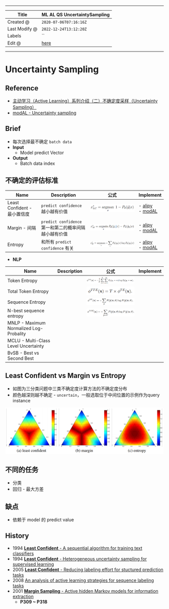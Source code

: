 -----

| Title         | ML AL QS UncertaintySampling                          |
| ------------- | ----------------------------------------------------- |
| Created @     | `2020-07-06T07:16:16Z`                                |
| Last Modify @ | `2022-12-24T13:12:20Z`                                |
| Labels        | \`\`                                                  |
| Edit @        | [here](https://github.com/junxnone/aiwiki/issues/275) |

-----

# Uncertainty Sampling

## Reference

  - [主动学习（Active Learning）系列介绍（二）不确定度采样（Uncertainty
    Sampling）](https://blog.csdn.net/qq_39856931/article/details/106433187)
  - [modAL - Uncertainty
    sampling](https://modal-python.readthedocs.io/en/latest/content/query_strategies/uncertainty_sampling.html)

## Brief

  - 每次选择最不确定 `batch data`
  - **Input**
      - Model predict Vector
  - **Output**
      - Batch data index

## 不确定的评估标准

| Name                    | Description                           | 公式                                                           | Implement                                                                                                                                                                                           |
| ----------------------- | ------------------------------------- | ------------------------------------------------------------ | --------------------------------------------------------------------------------------------------------------------------------------------------------------------------------------------------- |
| Least Confident - 最小置信度 | `predict confidence`越小越有价值            | ![image](media/675d1e3ee4cebb72d160878f15da330ebcb1ae28.png) | \- [alipy](https://github.com/NUAA-AL/ALiPy/blob/dev/alipy/query_strategy/query_labels.py#L226) <br>- [modAL](https://github.com/modAL-python/modAL/blob/master/modAL/uncertainty.py#L82)           |
| Margin - 间隔             | `predict confidence` 第一和第二的概率间隔越小越有价值 | ![image](media/371ceb1950d40039915a230aa7268e97940d116b.png) | \- [alipy](https://github.com/NUAA-AL/ALiPy/blob/dev/alipy/query_strategy/query_labels.py#L222-L223)<br>- [modAL](https://github.com/modAL-python/modAL/blob/master/modAL/uncertainty.py#L107-L108) |
| Entropy                 | 和所有 `predict confidence` 有关           | ![image](media/375b0f1d4ea3c19a132feee9ea863231108184ed.png) | \- [alipy](https://github.com/NUAA-AL/ALiPy/blob/dev/alipy/query_strategy/query_labels.py#L215-L216)<br>- [modAL](https://github.com/modAL-python/modAL/blob/master/modAL/uncertainty.py#L130)      |

  - **NLP**

| Name                                    | Description | 公式                                                           | Implement |
| --------------------------------------- | ----------- | ------------------------------------------------------------ | --------- |
| Token Entropy                           |             | ![image](media/6cf90669be9210f46dedec1bf525400ef3861ccd.png) |           |
| Total Token Entropy                     |             | ![image](media/15aea485ebbed054b591a1b57c00909d6818b837.png) |           |
| Sequence Entropy                        |             | ![image](media/8612b3d8ae476d6300edfb3d996e7ad6f875537b.png) |           |
| N-best sequence entropy                 |             | ![image](media/cd9889a07fcfcbaf28a19228a6a42d349c9794f4.png) |           |
| MNLP - Maximum Normalized Log-Probality |             |                                                              |           |
| MCLU - Multi-Class Level Uncertainty    |             |                                                              |           |
| BvSB - Best vs Second Best              |             |                                                              |           |

## Least Confident vs Margin vs Entropy

  - 如图为三分类问题中三类不确定度计算方法的不确定度分布
  - 颜色越深则越不确定 - `uncertain`，一般选取位于中间位置的示例作为query instance

![image](media/8b52701e045bc85c2abb8adc426e752f03f88aa2.png)

## 不同的任务

  - 分类
  - 回归 - 最大方差

## 缺点

  - 依赖于 model 的 predict value

## History

  - 1994 [**Least Confident** - A sequential algorithm for training text
    classifiers](https://dl.acm.org/doi/pdf/10.5555/188490.188495)
  - 1994 [**Least Confident** - Heterogeneous uncertainty sampling for
    supervised
    learning](https://www.researchgate.net/profile/David_Lewis24/publication/2760933_Heterogeneous_Uncertainty_Sampling_for_Supervised_Learning/links/561284f108aeed6ac88415a4.pdf)
  - 2005 [**Least Confident** - Reducing labeling effort for stuctured
    prediction
    tasks](http://cs.iit.edu/~culotta/pubs/culotta05reducing.pdf)
  - 2008 [An analysis of active learning strategies for sequence
    labeling tasks](https://dl.acm.org/doi/pdf/10.5555/1613715.1613855)
  - 2001 [ **Margin Sampling** - Active hidden Markov models for
    information
    extraction](https://link.springer.com/content/pdf/10.1007%2F3-540-44816-0.pdf)
    - **P309 \~ P318**
